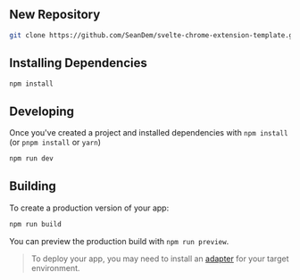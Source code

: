 ## New Repository

```bash
git clone https://github.com/SeanDem/svelte-chrome-extension-template.git

```
## Installing Dependencies

```bash
npm install

```
## Developing

Once you've created a project and installed dependencies with `npm install` (or `pnpm install` or `yarn`)
```bash
npm run dev
```
## Building

To create a production version of your app:

```bash
npm run build
```

You can preview the production build with `npm run preview`.

> To deploy your app, you may need to install an [adapter](https://kit.svelte.dev/docs/adapters) for your target environment.
